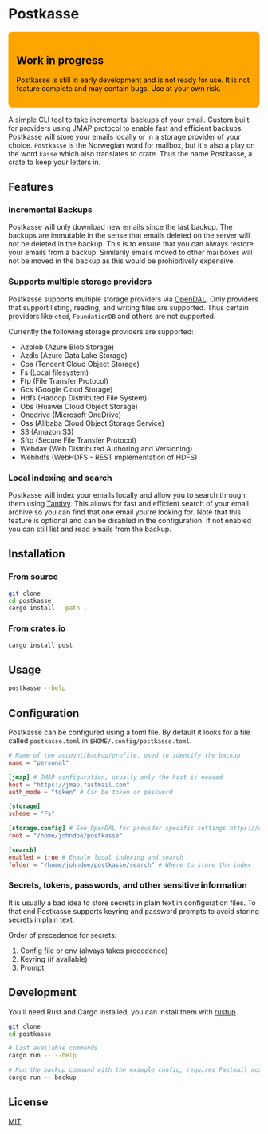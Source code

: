 # Postkasse

<!-- Insert nice HTML with warning about work in progress status -->

<div style="color: black; background-color: orange; padding: 1rem; border-radius: 0.5rem; margin-bottom: 1rem;">
    <h2>Work in progress</h2>
    <p>
        Postkasse is still in early development and is not ready for use.
        It is not feature complete and may contain bugs.
        Use at your own risk.
    </p>
</div>

A simple CLI tool to take incremental backups of your email.
Custom built for providers using JMAP protocol to enable fast and efficient backups.
Postkasse will store your emails locally or in a storage provider of your choice.
`Postkasse` is the Norwegian word for mailbox, but it's also a play on the word `kasse` which also translates to crate.
Thus the name Postkasse, a crate to keep your letters in.

## Features

### Incremental Backups

Postkasse will only download new emails since the last backup.
The backups are immutable in the sense that emails deleted on the server will not be deleted in the backup.
This is to ensure that you can always restore your emails from a backup.
Similarily emails moved to other mailboxes will not be moved in the backup as this would be prohibitively expensive.

### Supports multiple storage providers

Postkasse supports multiple storage providers via [OpenDAL](https://opendal.apache.org/).
Only providers that support listing, reading, and writing files are supported.
Thus certain providers like `etcd`, `FoundationDB` and others are not supported.

Currently the following storage providers are supported:

- Azblob (Azure Blob Storage)
- Azdls (Azure Data Lake Storage)
- Cos (Tencent Cloud Object Storage)
- Fs (Local filesystem)
- Ftp (File Transfer Protocol)
- Gcs (Google Cloud Storage)
- Hdfs (Hadoop Distributed File System)
- Obs (Huawei Cloud Object Storage)
- Onedrive (Microsoft OneDrive)
- Oss (Alibaba Cloud Object Storage Service)
- S3 (Amazon S3)
- Sftp (Secure File Transfer Protocol)
- Webdav (Web Distributed Authoring and Versioning)
- Webhdfs (WebHDFS - REST implementation of HDFS)


### Local indexing and search

Postkasse will index your emails locally and allow you to search through them using [Tantivy](https://github.com/quickwit-oss/tantivy).
This allows for fast and efficient search of your email archive so you can find that one email you're looking for.
Note that this feature is optional and can be disabled in the configuration.
If not enabled you can still list and read emails from the backup.


## Installation

### From source

```bash
git clone
cd postkasse
cargo install --path .
```

### From crates.io

```bash
cargo install post
```

## Usage


```bash
postkasse --help
```


## Configuration

Postkasse can be configured using a toml file.
By default it looks for a file called `postkasse.toml` in `$HOME/.config/postkasse.toml`.


```toml
# Name of the account/backup/profile, used to identify the backup
name = "personal"

[jmap] # JMAP configuration, usually only the host is needed
host = "https://jmap.fastmail.com"
auth_mode = "token" # Can be token or password

[storage]
scheme = "Fs"

[storage.config] # See OpenDAL for provider specific settings https://opendal.apache.org/
root = "/home/johndoe/postkasse"

[search]
enabled = true # Enable local indexing and search
folder = "/home/johndoe/postkasse/search" # Where to store the index
```

### Secrets, tokens, passwords, and other sensitive information

It is usually a bad idea to store secrets in plain text in configuration files.
To that end Postkasse supports keyring and password prompts to avoid storing secrets in plain text.

Order of precedence for secrets:

1. Config file or env (always takes precedence)
2. Keyring (if available)
3. Prompt


## Development

You'll need Rust and Cargo installed, you can install them with [rustup](https://rustup.rs/).

```bash
git clone
cd postkasse

# List available commands
cargo run -- --help

# Run the backup command with the example config, requires Fastmail account and token
cargo run -- backup
```

## License

[MIT](https://choosealicense.com/licenses/mit/)
